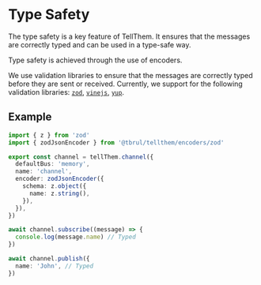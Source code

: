 # Type Safety

The type safety is a key feature of TellThem. It ensures that the messages are correctly typed and can be used in a type-safe way.

Type safety is achieved through the use of encoders.

We use validation libraries to ensure that the messages are correctly typed before they are sent or received. Currently, we support for the following validation libraries: [`zod`](https://github.com/colinhacks/zod), [`vinejs`](https://github.com/vinejs/vine), [`yup`](https://github.com/jquense/yup).

## Example

```ts
import { z } from 'zod'
import { zodJsonEncoder } from '@tbrul/tellthem/encoders/zod'

export const channel = tellThem.channel({
  defaultBus: 'memory',
  name: 'channel',
  encoder: zodJsonEncoder({
    schema: z.object({
      name: z.string(),
    }),
  }),
})

await channel.subscribe((message) => {
  console.log(message.name) // Typed
})

await channel.publish({
  name: 'John', // Typed
})
```
